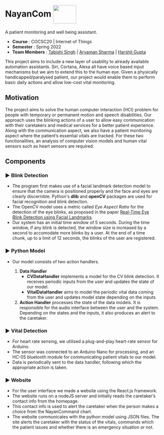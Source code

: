 # NayanCom <image src="https://user-images.githubusercontent.com/57539040/161391234-3518c685-61e4-4acd-b602-c6e95d008362.png" align = "center" height = 60px width = 75px>

A patient monitoring and well being assistant.

- **Course** : COCSC20 | Internet of Things
- **Semester** : Spring 2022
- **Team Members** : [Tabishi Singh](https://github.com/TabishiSingh06) | [Aryaman Sharma](https://github.com/aryamansharma01) | [Harshit Gupta](https://github.com/TheGupta2012) 

This project aims to include a new layer of usability to already available automation assistants. Siri, Cortana, Alexa all have voice based input mechanisms but we aim to extend this to the human eye. Given a physically handicapped/paralysed patient, our project would enable them to perform basic daily actions and allow low-cost vital monitoring.

## Motivation 
The project aims to solve the human computer interaction (HCI) problem for people with temporary or permanent motion and speech disabilities. Our approach uses the blinking actions of a user to allow easy communication with their caretakers and medical services for a better patient experience. Along with the communication aspect, we also have a patient monitoring aspect where the patient’s essential vitals are tracked. For these two functionalities, an analysis of computer vision models and human vital sensors such as heart sensors are required.

## Components 
### ▶️ Blink Detection 
- The program first makes use of a facial landmark detection model to ensure that the camera is positioned properly and the face and eyes are clearly discernible. Python's **dlib** and **openCV** packages are used for facial recognition and blink detection.
- The OpenCV model uses a metric called *Eye Aspect Ratio* for the detection of the eye blinks, as proposed in the paper [Real-Time Eye Blink Detection using Facial Landmarks](http://vision.fe.uni-lj.si/cvww2016/proceedings/papers/05.pdf). 
- Our system has an initial time window of 5 seconds. During the time window, if any blink is detected, the window size is increased by a second to accomodate more blinks by a user. At the end of a time chunk, up to a limit of 12 seconds, the blinks of the user are registered.

  
### ▶️ Python Model
- Our model consists of two action handlers.

  1. **Data Handler** 
     - **CVDataHandler** implements a model for the CV blink detection. It receives periodic inputs from the user and updates the state of our model.
     - **VitalDataHandler** aims to model the periodic vital data coming from the user and updates model state depending on  the inputs
  2. **Action Handler** processes the state of the data models. It is responsible for the audio interface between the user and the system. Depending on the states and the inputs, it also produces an alert to the caretaker.

### ▶️ Vital Detection
 - For heart rate sensing, we utilised a plug-and-play heart-rate sensor for Arduino.
 - The sensor was connected to an Arduino Nano for processing, and an  HC-05 bluetooth module for communicating patient vitals to our model.
 - Data is periodically sent to the data handler, following which the appropriate action is taken.

### ▶️ Website 
- For the user interface we made a website using the React.js framework.
- The website runs on a nodeJS server and initially reads the caretaker’s contact info from the homepage. 
- This contact info is used to alert the caretaker when the person makes a choice from the NayanCommand chart.
- The website communicates with the python model using JSON files. The site alerts the caretaker with the status of the vitals, commands which the patient issues and whether there is an emergency situation or not.

  
